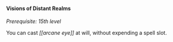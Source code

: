 #### Visions of Distant Realms

*Prerequisite: 15th level*

You can cast *[[arcane eye]]* at will, without expending a spell slot.
